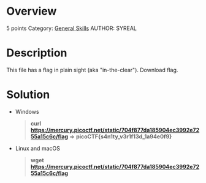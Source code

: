 # Overview 
5 points
Category: [General Skills]()
AUTHOR: SYREAL

# Description
This file has a flag in plain sight (aka "in-the-clear"). Download flag.

# Solution
- Windows
  > **curl https://mercury.picoctf.net/static/704f877da185904ec3992e7255a15c6c/flag**
=> **picoCTF{s4n1ty_v3r1f13d_1a94e0f9}**
- Linux and macOS
  >**wget https://mercury.picoctf.net/static/704f877da185904ec3992e7255a15c6c/flag**
